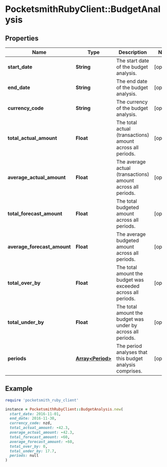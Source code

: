 # PocketsmithRubyClient::BudgetAnalysis

## Properties

| Name | Type | Description | Notes |
| ---- | ---- | ----------- | ----- |
| **start_date** | **String** | The start date of the budget analysis. | [optional] |
| **end_date** | **String** | The end date of the budget analysis. | [optional] |
| **currency_code** | **String** | The currency of the budget analysis. | [optional] |
| **total_actual_amount** | **Float** | The total actual (transactions) amount across all periods. | [optional] |
| **average_actual_amount** | **Float** | The average actual (transactions) amount across all periods. | [optional] |
| **total_forecast_amount** | **Float** | The total budgeted amount across all periods. | [optional] |
| **average_forecast_amount** | **Float** | The average budgeted amount across all periods. | [optional] |
| **total_over_by** | **Float** | The total amount the budget was exceeded across all periods. | [optional] |
| **total_under_by** | **Float** | The total amount the budget was under by across all periods. | [optional] |
| **periods** | [**Array&lt;Period&gt;**](Period.md) | The period analyses that this budget analysis comprises. | [optional] |

## Example

```ruby
require 'pocketsmith_ruby_client'

instance = PocketsmithRubyClient::BudgetAnalysis.new(
  start_date: 2016-11-01,
  end_date: 2016-11-30,
  currency_code: nzd,
  total_actual_amount: -42.3,
  average_actual_amount: -42.3,
  total_forecast_amount: -60,
  average_forecast_amount: -60,
  total_over_by: 0,
  total_under_by: 17.7,
  periods: null
)
```

